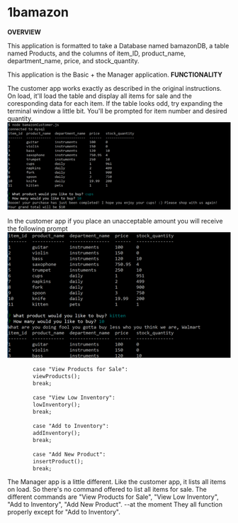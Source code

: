 # 1bamazon



**OVERVIEW** 

This application is formatted to take a Database named bamazonDB, a table named Products, and the columns of item_ID, product_name, department_name, price, and stock_quantity.

This application is the Basic + the Manager application. 
**FUNCTIONALITY**  

The customer app works exactly as described in the original instructions. On load, it'll load the table and display all items for sale and the coresponding data for each item. If the table looks odd, try expanding the terminal window a little bit. You'll be prompted for item number and desired quantity.
![alt text](image1A.png)

In the customer app if you place an unacceptable amount you will receive the following prompt
![alt text](image1B.png)

            case "View Products for Sale":
            viewProducts();
            break;

            case "View Low Inventory":
            lowInventory();
            break;

            case "Add to Inventory":
            addInventory();
            break;

            case "Add New Product":
            insertProduct();
            break;

The Manager app is a little different. Like the customer app, it lists all items on load. So there's no command offered to list all items for sale. The different commands are "View Products for Sale", "View Low Inventory", "Add to Inventory", "Add New Product". --at the moment They all function properly except for "Add to Inventory".


